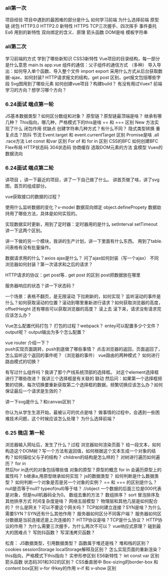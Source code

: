 ### ali第一次
  项目经验
  项目中遇到的最困难的部分是什么
  如何学习前端
  为什么选择前端
  原型链
  闭包
  HTTP3.0 HTTP2.0 新特性
  HTTPS
  TCP三次握手、四次挥手
  事件委托
  Es6 用到的新特性
  双向绑定的含义、原理
  箭头函数
  DOM是啥
  模板字符串

### ali第二次
  学习前端的方式
  学到了哪些新知识
  CSS3新特性
  Vue项目的目录结构，每一部分是什么意思 main.ts app.vue
  组件的通信：父子组件的通信方式 （多种）
  导入导出：如何导入单个函数、导入整个文件 import  export
  采用什么方式从后台获取数据-ajax、如何封装?
  HTTP请求报文的结构，get post 区别，get报文包括哪些字段
  Svg图用到了哪些元素
  如何创建vue项目？构建build？
  有没有用过Vuex?
  前端学习的方向？想学习哪个方向？

### 6.24面试 端点第一轮
  JS基本数据类型？如何区分数组和对象？
  原型链？原型链最顶端是啥？
  继承有哪几种？
  This指向，哪几种，严格模式下的this是啥
  == 和 === 区别 
  New 方法实现了什么
  闭包作用 优缺点
  创建字符串几种方式？有什么不同？
  隐式类型转换
  重复点击？防抖 节流
  Event.target 和 event.currentTarget 区别
  Promise是啥 .all .race方法
  Let  const 和var 区别
  For of 和 for in 区别
  CSS的BFC 如何创建BFC 
  Flex布局
  HTTP状态码
  304状态码
  协商缓存
  选取DOM元素的方法
  盒模型
  Vuex的数据流向 

### 6.24面试 端点第二轮
  讲项目 ，讲一下最近的项目，讲了一下自己做了什么。
  讲首页做了啥，讲了svg图，首页的组成部分。

  vue获取接口的数据的过程？

  使用什么监听数据的变化？v-model 数据双向绑定 object.definePropety 数据劫持用了哪些方法，具体是如何实现的。

  实现数据实时更新，用到了定时器：定时器用的是什么 setInterval setTimeout 讲一下这两个区别。 

  讲一下做的另一个模块，我讲的生产计划，讲一下里面有什么东西。
  用到了table. 问表格有没有批量操作。

  数据请求用的什么？axios 
  ajax是什么？ 问了ajax如何封装（写一个ajax）
  不同浏览器如何封装？第一次请求和之后的请求？

  HTTP请求的协议：get post等..  get post 的区别  post把数据放在哪里

  服务器响应的状态？讲一下状态码？

  一个场景：表格不翻页，是无限滚动 下拉刷新的，如何实现？
  监听滚动的事件是什么？如何获取滚动的位置？滚动到哪里重新进行请求？如何获取浏览器的高度，offsetHeight 还有哪些可以获取浏览器的高度？
  滚上去 滚下来，请求没有请求完 应该怎么办？

  Vue怎么配置代码打包？ 打包的过程？webpack？
  entey可以配置多少个文件？output呢？ output输出为多个怎么配置？

  vue router 介绍一下？  
  push实现页面跳转，push到底做了哪些事情？ 点击浏览器的返回，页面返回了，怎么监听这个返回的事件呢？（浏览器的事件）
  vue路由的两种模式？ 如何进行路由模式的切换？

  有写过什么组件吗？我讲了那个产线系统顶部的选择框。
  对这个element选择框进行了哪些改进？ 我讲三个选择框是有关联的 联动
  然后问：如果第一个选择框频繁的切换，每次切换要重新获取第二个选择框的数据，频繁切换应该怎么办？如何保证最后一个请求是生效的？

  讲一下svg是什么？和canvas区别？

  你认为从学生生涯开始，最被认可的优点是啥？
  做事情的过程中，会遇到一些困难技术问题，这个时候应该怎么处理？
  为什么选择前端？

### 6.25 微店 第一轮
  浏览器输入网址后，发生了什么？过程
  浏览器如何渲染页面？ 
  给一段文本，如何构造这个DOM树？写一个方法有返回值，如何根据这个文本生成一个对象的结构？如何描绘父与子的结构？
  children的结构是怎么样的？
  对树进行遍历如何遍历？ for  in  
  然后for in迭代的对象包括哪些值
  对象的原型？原型的概念 for in 会遍历原型上的属性吗？
  b继承a,用原型继承如何实现？
  js的数据类型？
  如何判断是什么数据类型？ 如何判断一个对象是否是另一个对象的实例？
  == 和 === 的区别是什么？ null是否等于null? typeof(null)等于啥？ //object
     一个数据的后面三位是000代表是对象，但是null机器码全为0。
  数组去重的方法？
  数组排序？ sort 冒泡排序及其他排序方式  时间复杂度是啥？ 
  网络五层模型？ 物理层和其他几层是如何配合的？
  什么是网关？可以不要这个网关吗？
  TCP如何建立连接？SYN是啥？为什么需要SYN？SYN还有什么其他作用？
  服务器如何区分不同客户端？ 服务器如何区分数据是当前连接还是上次连接的？
  HTTP协议是啥？TCP是什么协议？ HTTP协议的作用？
  为什么需要三次握手，为什么两次不可以？
  vue响应式原理？
  碰到最大的困难点？
  写防抖函数？ 写深浅拷贝函数？

松青：
  JS数据类型，引用数据类型？
  函数属于堆还是栈？ 
  堆和栈的区别？
  cookies sessionStorage localStorage解释及区别？
  怎么实现页面的重新渲染？
  this指向，严格模式下this指向？
  实参形参区别
  ES6新特性？
  let const var 区别
  箭头函数
  状态码301和302的区别？
  CSS垂直居中
  Box-sizing的border-box 和content box区别
  v-for 中key的作用
  v-if 和 v-show 区别